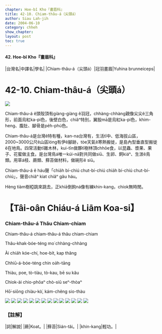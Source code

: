 ```yaml
---
chapter: Hoe-bî Kho『畫眉科』
title: 42-10. Chiam-thâu-á（尖頭á）
author: Siau Lah-jih
date: 2004-06-10    
category: chheh
show_chapter: 
layout: post
toc: true
---
```


#### 42. Hoe-bî Kho『畫眉科』


|台灣名|中譯名|學名|
|Chiam-thâu-á（尖頭á）|冠羽畫眉|Yuhina brunneiceps| 


# 42-10. Chiam-thâu-á（尖頭á）

![](../too5/42/42-10-12.Chiam-thâu-á.jpg)


Chiam-thâu-á ê頭殼頂有giàng-giàng ê羽冠，chhàng-chhàng親像尖尖ê三角形，前面烏紅ka-pi色，後壁白色，chiâⁿ特別，翼股mā是烏紅ka-pi色，khim-heng、腹肚、腳骨是pe̍h-phú色。

Chiam-thâu-á是台灣ê特有種，kan-na台灣有，生活tī中、低海拔山區，2000~3000公尺ê山區lóng有伊ê腳跡，tòe天氣ê寒熱搬徙，是島內型垂直型搬徙ê在地鳥。四常活動tī雜木林，kui-tīn做夥tī樹林頂chhōe食，以昆蟲、漿果、果子、花蜜做主食。是台灣鳥á唯一kúi-nā對共同做siū、生卵、飼kiáⁿ、生湠ê鳥類。用草á枝、蕨類、蘚苔做材料，做碗形ê siū。

Chiam-thâu-á ê háu聲「chia̍h bí-chiú chut-bí-chiú chia̍h bí-chiú chut-bí-chiú」，聲音chiâⁿ kiat chiâⁿ gâu háu。

Hèng tiàm樹椏跳來跳去，正khiā倒鉤ná像有練khin-kang，chiok無時閒。




# 【Tâi-oân Chiáu-á Liām Koa-si】

### **Chiam-thâu-á Thâu Chiam-chiam**


Chiam-thâu-á chiam-thâu-á thâu chiam-chiam

Thâu-khak-bóe-téng mo͘ chhàng-chhàng 

Ài chia̍h kóe-chí, hoe-bi̍t, kap thâng

Chhiū-á-bóe-téng chin oa̍h-tāng

Thiàu, poe, tò-tiàu, tò-kau, bē su kâu

Chiok-ài chio-phōaⁿ chò-siū seⁿ-thòaⁿ

Hō͘-siōng chiàu-kò͘, kám-chêng sio-thàu



![](../too5/42/42-10-2.Chiam-thâu-á.jpg)
![](../too5/42/42-10-11.Chiam-thâu-á.jpg)
![](../too5/42/42-10-5.Chiam-thâu-á.jpg)
![](../too5/42/42-10-4.Chiam-thâu-á.jpg)
![](../too5/42/42-10-3.Chiam-thâu-á.jpg)
![](../too5/42/42-10-6.Chiam-thâu-á.jpg)
![](../too5/42/42-10-7.Chiam-thâu-á.jpg)
![](../too5/42/42-10-1.Chiam-thâu-á.jpg)
![](../too5/42/42-10-9.Chiam-thâu-á.jpg)
![](../too5/42/42-10-10.Chiam-thâu-á.jpg)
![](../too5/42/42-10-8.Chiam-thâu-á.jpg)
![](../too5/42/42-10-13.Chiam-thâu-á.jpg)
![](../too5/42/42-10-14.Chiam-thâu-á.jpg)
![](../too5/42/42-10-15.Chiam-thâu-á.jpg)



### 【註解】

|詞|解說|
|蕨|Koat。|
|蘚苔|Sián-tâi。|
|khin-kang|輕功。|




